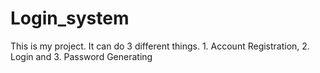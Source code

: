 # Login_system
This is my project. It can do 3 different things. 1. Account Registration, 2. Login and 3. Password Generating
